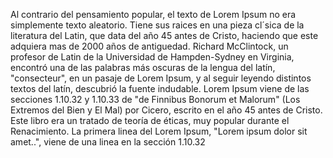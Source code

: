 Al contrario del pensamiento popular, el texto de Lorem Ipsum no era simplemente texto aleatorio. Tiene sus raices en una pieza cl´sica de la literatura del Latin,
 que data del año 45 antes de Cristo, haciendo que este adquiera mas de 2000 años de antiguedad. Richard McClintock, un profesor de Latin de la Universidad de
 Hampden-Sydney en Virginia, encontró una de las palabras más oscuras de la lengua del latín, "consecteur", en un pasaje de Lorem Ipsum, y al seguir leyendo
 distintos textos del latín, descubrió la fuente indudable. Lorem Ipsum viene de las secciones 1.10.32 y 1.10.33 de "de Finnibus Bonorum et Malorum" (Los Extremos
 del Bien y El Mal) por Cicero, escrito en el año 45 antes de Cristo. Este libro era un tratado de teoría de éticas, muy popular durante el Renacimiento. La primera 
 linea del Lorem Ipsum, "Lorem ipsum dolor sit amet..", viene de una linea en la sección 1.10.32